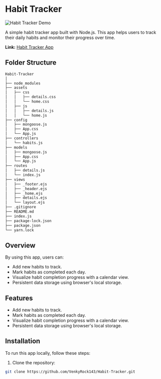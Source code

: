 # Habit Tracker

![Habit Tracker Demo](https://raw.githubusercontent.com/VenkyRock143/Habit-Tracker/main/public/demo.gif)

A simple habit tracker app built with Node.js. This app helps users to track their daily habits and monitor their progress over time.

**Link:** [Habit Tracker App](https://habi-tracker.onrender.com)

## Folder Structure

```sh
Habit-Tracker
│
├── node_modules
├── assets
│   ├── css
│   │   ├── details.css
│   │   └── home.css
│   ├── js
│   │   ├── details.js
│   │   └── home.js
├── config
│   ├── mongoose.js
│   ├── App.css
│   └── App.js
├── controllers
│   └── habits.js
├── models
│   ├── mongoose.js
│   ├── App.css
│   └── App.js
├── routes
│   ├── details.js
│   └── index.js
├── views
│   ├── _footer.ejs
│   ├── _header.ejs
│   ├── _home.ejs
│   ├── details.ejs
│   └── layout.ejs
├── .gitignore
├── README.md
├── index.js
├── package-lock.json
├── package.json
└── yarn.lock
```


## Overview

By using this app, users can:

- Add new habits to track.
- Mark habits as completed each day.
- Visualize habit completion progress with a calendar view.
- Persistent data storage using browser's local storage.

## Features

- Add new habits to track.
- Mark habits as completed each day.
- Visualize habit completion progress with a calendar view.
- Persistent data storage using browser's local storage.

## Installation

To run this app locally, follow these steps:

1. Clone the repository:

```bash
git clone https://github.com/VenkyRock143/Habit-Tracker.git
